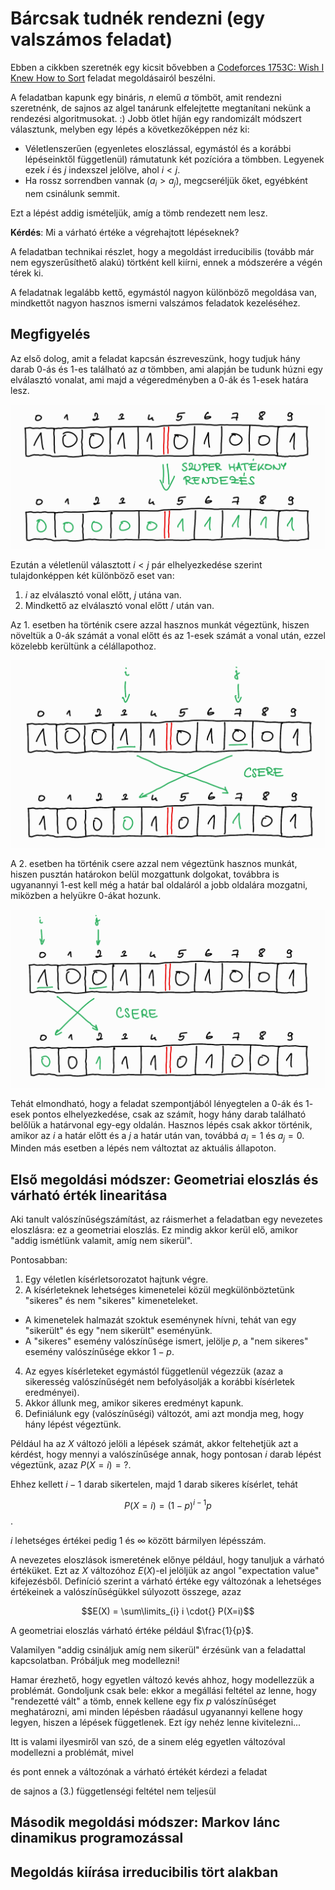 # Bárcsak tudnék rendezni (egy valszámos feladat)

Ebben a cikkben szeretnék egy kicsit bővebben a [Codeforces 1753C: Wish I Knew How to Sort](https://codeforces.com/problemset/problem/1753/C) feladat megoldásairól beszélni.

A feladatban kapunk egy bináris, $n$ elemű $a$ tömböt, amit rendezni szeretnénk, de sajnos az algel tanárunk elfelejtette megtanítani nekünk a rendezési algoritmusokat. :) Jobb ötlet híján egy randomizált módszert választunk, melyben egy lépés a következőképpen néz ki:

- Véletlenszerűen (egyenletes eloszlással, egymástól és a korábbi lépéseinktől függetlenül) rámutatunk két pozícióra a tömbben. Legyenek ezek $i$ és $j$ indexszel jelölve, ahol $i < j$.
- Ha rossz sorrendben vannak ($a_i > a_j$), megcseréljük őket, egyébként nem csinálunk semmit.

Ezt a lépést addig ismételjük, amíg a tömb rendezett nem lesz.

**Kérdés**: Mi a várható értéke a végrehajtott lépéseknek?

A feladatban technikai részlet, hogy a megoldást irreducibilis (tovább már nem egyszerűsíthető alakú) törtként kell kiírni, ennek a módszerére a végén térek ki.  

A feladatnak legalább kettő, egymástól nagyon különböző megoldása van, mindkettőt nagyon hasznos ismerni valszámos feladatok kezeléséhez.

## Megfigyelés

Az első dolog, amit a feladat kapcsán észreveszünk, hogy tudjuk hány darab $0$-ás és $1$-es található az $a$ tömbben, ami alapján be tudunk húzni egy elválasztó vonalat, ami majd a végeredményben a $0$-ák és $1$-esek határa lesz.

![Elválasztó vonal](img/elvalaszto_vonal.png)

Ezután a véletlenül választott $i < j$ pár elhelyezkedése szerint tulajdonképpen két különböző eset van:

1. $i$ az elválasztó vonal előtt, $j$ utána van.
2. Mindkettő az elválasztó vonal előtt / után van.

Az 1. esetben ha történik csere azzal hasznos munkát végeztünk, hiszen növeltük a $0$-ák számát a vonal előtt és az $1$-esek számát a vonal után, ezzel közelebb kerültünk a célállapothoz.

![Hasznos munka](img/hasznos_munka.png)

A 2. esetben ha történik csere azzal nem végeztünk hasznos munkát, hiszen pusztán határokon belül mozgattunk dolgokat, továbbra is ugyanannyi $1$-est kell még a határ bal oldaláról a jobb oldalára mozgatni, miközben a helyükre $0$-ákat hozunk.

![Haszontala munka](img/haszontalan_munka.png)

Tehát elmondható, hogy a feladat szempontjából lényegtelen a $0$-ák és $1$-esek pontos elhelyezkedése, csak az számít, hogy hány darab található belőlük a határvonal egy-egy oldalán. Hasznos lépés csak akkor történik, amikor az $i$ a határ előtt és a $j$ a határ után van, továbbá $a_i = 1$ és $a_j = 0$. Minden más esetben a lépés nem változtat az aktuális állapoton.

## Első megoldási módszer: Geometriai eloszlás és várható érték linearitása

Aki tanult valószínűségszámítást, az ráismerhet a feladatban egy nevezetes eloszlásra: ez a geometriai eloszlás. Ez mindig akkor kerül elő, amikor "addig ismétlünk valamit, amíg nem sikerül".

Pontosabban:

1. Egy véletlen kísérletsorozatot hajtunk végre.
2. A kísérleteknek lehetséges kimenetelei közül megkülönböztetünk "sikeres" és nem "sikeres" kimeneteleket.
  - A kimenetelek halmazát szoktuk eseménynek hívni, tehát van egy "sikerült" és egy "nem sikerült" eseményünk.
  - A "sikeres" esemény valószínűsége ismert, jelölje $p$, a "nem sikeres" esemény valószínűsége ekkor $1-p$.
4. Az egyes kísérleteket egymástól függetlenül végezzük (azaz a sikeresség valószínűségét nem befolyásolják a korábbi kísérletek eredményei).
5. Akkor állunk meg, amikor sikeres eredményt kapunk.
6. Definiálunk egy (valószínűségi) változót, ami azt mondja meg, hogy hány lépést végeztünk.

Például ha az $X$ változó jelöli a lépések számát, akkor feltehetjük azt a kérdést, hogy mennyi a valószínűsége annak, hogy pontosan $i$ darab lépést végeztünk, azaz $P(X=i) = ?$.

Ehhez kellett $i-1$ darab sikertelen, majd $1$ darab sikeres kísérlet, tehát

$$P(X=i) = (1-p)^{i-1}p$$.

$i$ lehetséges értékei pedig $1$ és $\infty$ között bármilyen lépésszám.

A nevezetes eloszlások ismeretének előnye például, hogy tanuljuk a várható értéküket. Ezt az $X$ változóhoz $E(X)$-el jelöljük az angol "expectation value" kifejezésből. Definíció szerint a várható értéke egy változónak a lehetséges értékeinek a valószínűségükkel súlyozott összege, azaz

$$E(X) = \sum\limits_{i} i \cdot{} P(X=i)$$


A geometriai eloszlás várható értéke például $\frac{1}{p}$.


Valamilyen "addig csináljuk amíg nem sikerül" érzésünk van a feladattal kapcsolatban. Próbáljuk meg modellezni!

Hamar érezhető, hogy egyetlen változó kevés ahhoz, hogy modellezzük a problémát. Gondoljunk csak bele: ekkor a megállási feltétel az lenne, hogy "rendezetté vált" a tömb, ennek kellene egy fix $p$ valószínűséget meghatározni, ami minden lépésben ráadásul ugyanannyi kellene hogy legyen, hiszen a lépések függetlenek. Ezt így nehéz lenne kivitelezni...


Itt is valami ilyesmiről van szó, de a sinem elég egyetlen változóval modellezni a problémát, mivel 

és pont ennek a változónak a várható értékét kérdezi a feladat

de sajnos a (3.) függetlenségi feltétel nem teljesül


## Második megoldási módszer: Markov lánc dinamikus programozással


## Megoldás kiírása irreducibilis tört alakban
